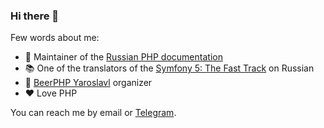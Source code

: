 ### Hi there 👋

Few words about me:

- 📖 Maintainer of the [Russian PHP documentation](https://github.com/php/doc-ru)
- 📚 One of the translators of the [Symfony 5: The Fast Track](https://symfony.com/doc/5.0/the-fast-track/ru/index.html)
  on Russian
- 🍻 [BeerPHP Yaroslavl](https://github.com/beerphp/yaroslavl) organizer
- ❤️ Love PHP

You can reach me by email or [Telegram](https://t.me/saundefined).